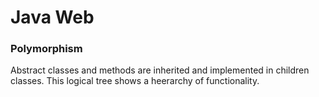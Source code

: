 # Java Web 
### Polymorphism 
Abstract classes and methods are inherited and implemented in children classes. This logical tree shows a heerarchy of functionality. 